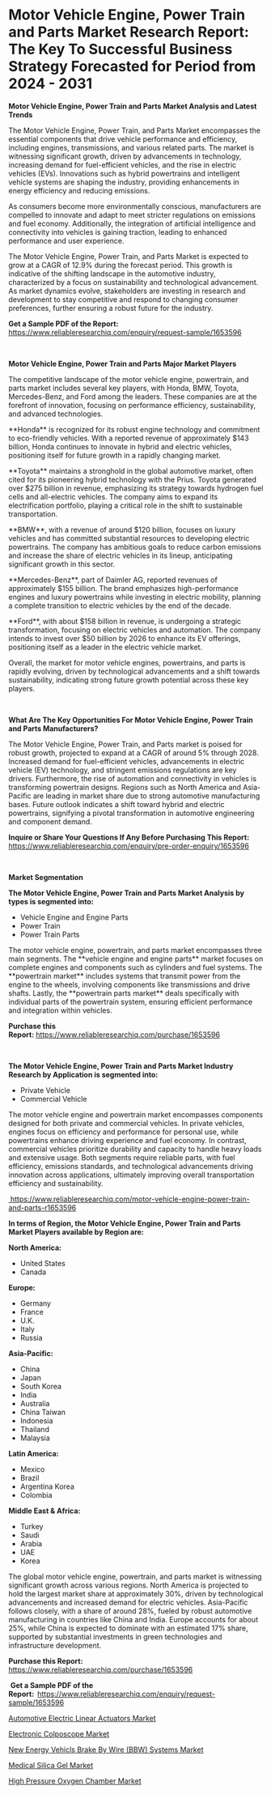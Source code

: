 <p><h1>Motor Vehicle Engine, Power Train and Parts Market Research Report: The Key To Successful Business Strategy Forecasted for Period from 2024 - 2031</h1></p><p><strong>Motor Vehicle Engine, Power Train and Parts Market Analysis and Latest Trends</strong></p>
<p><p>The Motor Vehicle Engine, Power Train, and Parts Market encompasses the essential components that drive vehicle performance and efficiency, including engines, transmissions, and various related parts. The market is witnessing significant growth, driven by advancements in technology, increasing demand for fuel-efficient vehicles, and the rise in electric vehicles (EVs). Innovations such as hybrid powertrains and intelligent vehicle systems are shaping the industry, providing enhancements in energy efficiency and reducing emissions.</p><p>As consumers become more environmentally conscious, manufacturers are compelled to innovate and adapt to meet stricter regulations on emissions and fuel economy. Additionally, the integration of artificial intelligence and connectivity into vehicles is gaining traction, leading to enhanced performance and user experience.</p><p>The Motor Vehicle Engine, Power Train, and Parts Market is expected to grow at a CAGR of 12.9% during the forecast period. This growth is indicative of the shifting landscape in the automotive industry, characterized by a focus on sustainability and technological advancement. As market dynamics evolve, stakeholders are investing in research and development to stay competitive and respond to changing consumer preferences, further ensuring a robust future for the industry.</p></p>
<p><strong>Get a Sample PDF of the Report:&nbsp;</strong> <a href="https://www.reliableresearchiq.com/enquiry/request-sample/1653596?utm_campaign=1119&utm_medium=2&utm_source=Github&utm_content=ia&utm_term=03112024&utm_id=motor-vehicle-engine-power-train-and-parts">https://www.reliableresearchiq.com/enquiry/request-sample/1653596</a></p>
<p>&nbsp;</p>
<p><strong>Motor Vehicle Engine, Power Train and Parts Major Market Players</strong></p>
<p><p>The competitive landscape of the motor vehicle engine, powertrain, and parts market includes several key players, with Honda, BMW, Toyota, Mercedes-Benz, and Ford among the leaders. These companies are at the forefront of innovation, focusing on performance efficiency, sustainability, and advanced technologies.</p><p>**Honda** is recognized for its robust engine technology and commitment to eco-friendly vehicles. With a reported revenue of approximately $143 billion, Honda continues to innovate in hybrid and electric vehicles, positioning itself for future growth in a rapidly changing market.</p><p>**Toyota** maintains a stronghold in the global automotive market, often cited for its pioneering hybrid technology with the Prius. Toyota generated over $275 billion in revenue, emphasizing its strategy towards hydrogen fuel cells and all-electric vehicles. The company aims to expand its electrification portfolio, playing a critical role in the shift to sustainable transportation.</p><p>**BMW**, with a revenue of around $120 billion, focuses on luxury vehicles and has committed substantial resources to developing electric powertrains. The company has ambitious goals to reduce carbon emissions and increase the share of electric vehicles in its lineup, anticipating significant growth in this sector.</p><p>**Mercedes-Benz**, part of Daimler AG, reported revenues of approximately $155 billion. The brand emphasizes high-performance engines and luxury powertrains while investing in electric mobility, planning a complete transition to electric vehicles by the end of the decade.</p><p>**Ford**, with about $158 billion in revenue, is undergoing a strategic transformation, focusing on electric vehicles and automation. The company intends to invest over $50 billion by 2026 to enhance its EV offerings, positioning itself as a leader in the electric vehicle market.</p><p>Overall, the market for motor vehicle engines, powertrains, and parts is rapidly evolving, driven by technological advancements and a shift towards sustainability, indicating strong future growth potential across these key players.</p></p>
<p>&nbsp;</p>
<p><strong>What Are The Key Opportunities For Motor Vehicle Engine, Power Train and Parts Manufacturers?</strong></p>
<p><p>The Motor Vehicle Engine, Power Train, and Parts market is poised for robust growth, projected to expand at a CAGR of around 5% through 2028. Increased demand for fuel-efficient vehicles, advancements in electric vehicle (EV) technology, and stringent emissions regulations are key drivers. Furthermore, the rise of automation and connectivity in vehicles is transforming powertrain designs. Regions such as North America and Asia-Pacific are leading in market share due to strong automotive manufacturing bases. Future outlook indicates a shift toward hybrid and electric powertrains, signifying a pivotal transformation in automotive engineering and component demand.</p></p>
<p><strong>Inquire or Share Your Questions If Any Before Purchasing This Report:</strong> <a href="https://www.reliableresearchiq.com/enquiry/pre-order-enquiry/1653596?utm_campaign=1119&utm_medium=2&utm_source=Github&utm_content=ia&utm_term=03112024&utm_id=motor-vehicle-engine-power-train-and-parts">https://www.reliableresearchiq.com/enquiry/pre-order-enquiry/1653596</a></p>
<p>&nbsp;</p>
<p><strong>Market Segmentation</strong></p>
<p><strong>The Motor Vehicle Engine, Power Train and Parts Market Analysis by types is segmented into:</strong></p>
<p><ul><li>Vehicle Engine and Engine Parts</li><li>Power Train</li><li>Power Train Parts</li></ul></p>
<p><p>The motor vehicle engine, powertrain, and parts market encompasses three main segments. The **vehicle engine and engine parts** market focuses on complete engines and components such as cylinders and fuel systems. The **powertrain market** includes systems that transmit power from the engine to the wheels, involving components like transmissions and drive shafts. Lastly, the **powertrain parts market** deals specifically with individual parts of the powertrain system, ensuring efficient performance and integration within vehicles.</p></p>
<p><strong>Purchase this Report:&nbsp;</strong><a href="https://www.reliableresearchiq.com/purchase/1653596?utm_campaign=1119&utm_medium=2&utm_source=Github&utm_content=ia&utm_term=03112024&utm_id=motor-vehicle-engine-power-train-and-parts">https://www.reliableresearchiq.com/purchase/1653596</a></p>
<p>&nbsp;</p>
<p><strong>The Motor Vehicle Engine, Power Train and Parts Market Industry Research by Application is segmented into:</strong></p>
<p><ul><li>Private Vehicle</li><li>Commercial Vehicle</li></ul></p>
<p><p>The motor vehicle engine and powertrain market encompasses components designed for both private and commercial vehicles. In private vehicles, engines focus on efficiency and performance for personal use, while powertrains enhance driving experience and fuel economy. In contrast, commercial vehicles prioritize durability and capacity to handle heavy loads and extensive usage. Both segments require reliable parts, with fuel efficiency, emissions standards, and technological advancements driving innovation across applications, ultimately improving overall transportation efficiency and sustainability.</p></p>
<p><a href="https://www.reliableresearchiq.com/motor-vehicle-engine-power-train-and-parts-r1653596?utm_campaign=1119&utm_medium=2&utm_source=Github&utm_content=ia&utm_term=03112024&utm_id=motor-vehicle-engine-power-train-and-parts">&nbsp;https://www.reliableresearchiq.com/motor-vehicle-engine-power-train-and-parts-r1653596</a></p>
<p><strong>In terms of Region, the Motor Vehicle Engine, Power Train and Parts Market Players available by Region are:</strong></p>
<p>
    <p> <strong> North America: </strong>
        <ul>
            <li>United States</li>
            <li>Canada</li>
        </ul>
        </p> 
    <p> <strong> Europe: </strong>
        <ul>
            <li>Germany</li>
            <li>France</li>
            <li>U.K.</li>
            <li>Italy</li>
            <li>Russia</li>
        </ul>
        </p> 
    <p> <strong> Asia-Pacific: </strong>
        <ul>
            <li>China</li>
            <li>Japan</li>
            <li>South Korea</li>
            <li>India</li>
            <li>Australia</li>
            <li>China Taiwan</li>
            <li>Indonesia</li>
            <li>Thailand</li>
            <li>Malaysia</li>
        </ul>
        </p> 
    <p> <strong> Latin America: </strong>
        <ul>
            <li>Mexico</li>
            <li>Brazil</li>
            <li>Argentina Korea</li>
            <li>Colombia</li>
        </ul>
        </p> 
    <p> <strong> Middle East & Africa: </strong>
        <ul>
            <li>Turkey</li>
            <li>Saudi</li>
            <li>Arabia</li>
            <li>UAE</li>
            <li>Korea</li>
        </ul>
    </p>
    </p>
<p><p>The global motor vehicle engine, powertrain, and parts market is witnessing significant growth across various regions. North America is projected to hold the largest market share at approximately 30%, driven by technological advancements and increased demand for electric vehicles. Asia-Pacific follows closely, with a share of around 28%, fueled by robust automotive manufacturing in countries like China and India. Europe accounts for about 25%, while China is expected to dominate with an estimated 17% share, supported by substantial investments in green technologies and infrastructure development.</p></p>
<p><strong>Purchase this Report: </strong><a href="https://www.reliableresearchiq.com/purchase/1653596?utm_campaign=1119&utm_medium=2&utm_source=Github&utm_content=ia&utm_term=03112024&utm_id=motor-vehicle-engine-power-train-and-parts">https://www.reliableresearchiq.com/purchase/1653596</a></p>
<p>&nbsp;<strong>Get a Sample PDF of the Report:&nbsp;&nbsp;</strong><a href="https://www.reliableresearchiq.com/enquiry/request-sample/1653596?utm_campaign=1119&utm_medium=2&utm_source=Github&utm_content=ia&utm_term=03112024&utm_id=motor-vehicle-engine-power-train-and-parts">https://www.reliableresearchiq.com/enquiry/request-sample/1653596</a></p>
<p><strong></strong></p>
<p><p><a href="https://github.com/gabrielleq8bung/Market-Research-Report-List-1/blob/main/automotive-electric-linear-actuators-market.md?utm_campaign=1119&utm_medium=2&utm_source=Github&utm_content=ia&utm_term=03112024&utm_id=motor-vehicle-engine-power-train-and-parts">Automotive Electric Linear Actuators Market</a></p><p><a href="https://issuu.com/reportprime-2/docs/electronic-colposcope-market-size-2_6670535071c80e?utm_campaign=1119&utm_medium=2&utm_source=Github&utm_content=ia&utm_term=03112024&utm_id=motor-vehicle-engine-power-train-and-parts">Electronic Colposcope Market</a></p><p><a href="https://github.com/sogusofer/Market-Research-Report-List-1/blob/main/new-energy-vehicls-brake-by-wire-bbw-systems-market.md?utm_campaign=1119&utm_medium=2&utm_source=Github&utm_content=ia&utm_term=03112024&utm_id=motor-vehicle-engine-power-train-and-parts">New Energy Vehicls Brake By Wire (BBW) Systems Market</a></p><p><a href="https://issuu.com/reportprime-2/docs/medical-silica-gel-market-size-2030_f2b27a039c8b6b?utm_campaign=1119&utm_medium=2&utm_source=Github&utm_content=ia&utm_term=03112024&utm_id=motor-vehicle-engine-power-train-and-parts">Medical Silica Gel Market</a></p><p><a href="https://issuu.com/reportprime-2/docs/high-pressure-oxygen-chamber-market_c6fcb5d607df32?utm_campaign=1119&utm_medium=2&utm_source=Github&utm_content=ia&utm_term=03112024&utm_id=motor-vehicle-engine-power-train-and-parts">High Pressure Oxygen Chamber Market</a></p></p>